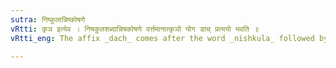 ```yaml
---
sutra: निष्कुलान्निष्कोषणे
vRtti: कृञ इत्येव । निषकुलशब्दान्निषकोषणे वर्त्तमानात्कृञो योग डाच् प्रत्ययो भवति ॥
vRtti_eng: The affix _dach_ comes after the word _nishkula_ followed by the verb कृ, when the sense is 'to disembowel'.

---
```

